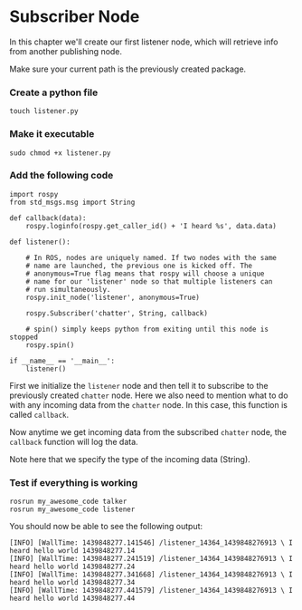 # Subscriber Node
In this chapter we'll create our first listener node, which will retrieve info from another publishing node.

Make sure your current path is the previously created package.

### Create a python file
```
touch listener.py
```

### Make it executable
```
sudo chmod +x listener.py
```

### Add the following code
```
import rospy
from std_msgs.msg import String

def callback(data):
    rospy.loginfo(rospy.get_caller_id() + 'I heard %s', data.data)

def listener():

    # In ROS, nodes are uniquely named. If two nodes with the same
    # name are launched, the previous one is kicked off. The
    # anonymous=True flag means that rospy will choose a unique
    # name for our 'listener' node so that multiple listeners can
    # run simultaneously.
    rospy.init_node('listener', anonymous=True)

    rospy.Subscriber('chatter', String, callback)

    # spin() simply keeps python from exiting until this node is stopped
    rospy.spin()

if __name__ == '__main__':
    listener()
```

First we initialize the `listener` node and then tell it to subscribe to the previously created `chatter` node.
Here we also need to mention what to do with any incoming data from the `chatter` node. In this case, this function is called `callback`.

Now anytime we get incoming data from the subscribed `chatter` node, the `callback` function will log the data.

Note here that we specify the type of the incoming data (String).

### Test if everything is working
```roscore
rosrun my_awesome_code talker
rosrun my_awesome_code listener

```

You should now be able to see the following output:
```
[INFO] [WallTime: 1439848277.141546] /listener_14364_1439848276913 \ I heard hello world 1439848277.14
[INFO] [WallTime: 1439848277.241519] /listener_14364_1439848276913 \ I heard hello world 1439848277.24
[INFO] [WallTime: 1439848277.341668] /listener_14364_1439848276913 \ I heard hello world 1439848277.34
[INFO] [WallTime: 1439848277.441579] /listener_14364_1439848276913 \ I heard hello world 1439848277.44
```
